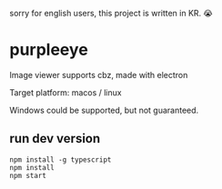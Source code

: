 sorry for english users, this project is written in KR. 😭

# purpleeye
Image viewer supports cbz, made with electron

Target platform: macos / linux

Windows could be supported, but not guaranteed.

## run dev version

```
npm install -g typescript
npm install
npm start
```
